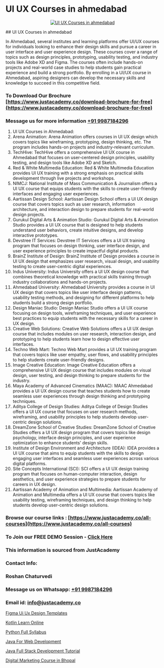 # UI UX Courses in ahmedabad

<p align="center">
  <a href="https://justacademy.co/all-courses">
    <img src="https://i.ibb.co/P5KtSQ2/ui-ux.png" alt="UI UX Courses in ahmedabad">
  </a>
</p>
## UI UX Courses in ahmedabad

In Ahmedabad, several institutes and learning platforms offer UI/UX courses for individuals looking to enhance their design skills and pursue a career in user interface and user experience design. These courses cover a range of topics such as design principles, prototyping, usability testing, and industry tools like Adobe XD and Figma. The courses often include hands-on projects and real-world case studies to help students gain practical experience and build a strong portfolio. By enrolling in a UI/UX course in Ahmedabad, aspiring designers can develop the necessary skills and knowledge to succeed in this competitive field.
### To Download Our Brochure [https://www.justacademy.co/download-brochure-for-free](https://www.justacademy.co/download-brochure-for-free)
### Message us for more information [+91 9987184296](https://api.whatsapp.com/send?phone=919987184296)
1) UI UX Courses in Ahmedabad:
1) Arena Animation: Arena Animation offers courses in UI UX design which covers topics like wireframing, prototyping, design thinking, etc. The program includes hands-on projects and industry-relevant curriculum.
2) TechHive: TechHive offers a comprehensive UI UX course in Ahmedabad that focuses on user-centered design principles, usability testing, and design tools like Adobe XD and Sketch.
3) Red & White Multimedia Education: Red & White Multimedia Education provides UI UX training with a strong emphasis on practical skills development through live projects and workshops.
4) NIMCJ: National Institute of Mass Communication & Journalism offers a UI UX course that equips students with the skills to create user-friendly interfaces and engaging user experiences.
5) Aartissan Design School: Aartissan Design School offers a UI UX design course that covers topics such as user research, information architecture, and interaction design to prepare students for real-world design projects.
6) Gurukul Digital Arts & Animation Studio: Gurukul Digital Arts & Animation Studio provides a UI UX course that is designed to help students understand user behaviors, create intuitive designs, and develop interactive prototypes.
7) Devstree IT Services: Devstree IT Services offers a UI UX training program that focuses on design thinking, user interface design, and user experience principles to create impactful digital products.
8) BrainZ Institute of Design: BrainZ Institute of Design provides a course in UI UX design that emphasizes user research, visual design, and usability testing to create user-centric digital experiences.
9) Indus University: Indus University offers a UI UX design course that combines theoretical knowledge with practical skills training through industry collaborations and hands-on projects.
10) Ahmedabad University: Ahmedabad University provides a course in UI UX design that covers topics like user interface design patterns, usability testing methods, and designing for different platforms to help students build a strong design portfolio.
11) Design Maniac Studio: Design Maniac Studio offers a UI UX course focusing on design tools, wireframing techniques, and user experience best practices to equip students with the necessary skills for a career in UX design.
12) Creative Web Solutions: Creative Web Solutions offers a UI UX design course that includes modules on user research, interaction design, and prototyping to help students learn how to design effective user interfaces.
13) Techno Web Mart: Techno Web Mart provides a UI UX training program that covers topics like user empathy, user flows, and usability principles to help students create user-friendly designs.
14) Image Creative Education: Image Creative Education offers a comprehensive UI UX design course that includes modules on visual design, user testing, and design thinking to prepare students for the industry.
15) Maya Academy of Advanced Cinematics (MAAC): MAAC Ahmedabad provides a UI UX design course that teaches students how to create seamless user experiences through design thinking and prototyping techniques.
16) Aditya College of Design Studies: Aditya College of Design Studies offers a UI UX course that focuses on user research methods, wireframing, and usability principles to help students develop user-centric design solutions.
17) DreamZone School of Creative Studies: DreamZone School of Creative Studies offers a UI UX design program that covers topics like design psychology, interface design principles, and user experience optimization to enhance students' design skills.
18) Institute of Design Environment and Architecture (IDEA): IDEA provides a UI UX course that aims to equip students with the skills to design engaging user interfaces and seamless user experiences across various digital platforms.
19) Site Concepts International (SCI): SCI offers a UI UX design training program that focuses on human-computer interaction, design aesthetics, and user experience strategies to prepare students for careers in UX design.
20) Aartissan Academy of Animation and Multimedia: Aartissan Academy of Animation and Multimedia offers a UI UX course that covers topics like usability testing, wireframing techniques, and design thinking to help students develop user-centric design solutions.

### Browse our course links : [https://www.justacademy.co/all-courses](https://www.justacademy.co/all-courses) 
### To Join our FREE DEMO Session - [Click Here](https://www.justacademy.co/register-for-course-demo)


### This information is sourced from JustAcademy
### Contact Info:
### Roshan Chaturvedi
### Message us on Whatsapp: [+91 9987184296](https://api.whatsapp.com/send?phone=919987184296)
### Email id: [info@justacademy.co](mailto:info@justacademy.co)
                
[Figma Ui Ux Design Templates](https://www.linkedin.com/pulse/figma-ui-ux-design-templates-justacademy-liverpool-67nnf?trackingId=2%2F3qC%2BEtrEEeSbjD2Ijphw%3D%3D&lipi=urn%3Ali%3Apage%3Ad_flagship3_company_admin%3B%2BRh84RwXRCKiuQa1zvWVyQ%3D%3D)

[Kotlin Learn Online](https://www.linkedin.com/pulse/kotlin-learn-online-justacademy-thane-8zxaf/)

[Python Full Syllabus](https://medium.com/@prempja40/python-full-syllabus-dd4dc41e64c9)

[Java For Web Development](https://medium.com/@ranepooja/java-for-web-development-fac2ede2d10f)

[Java Full Stack Development Tutorial](https://justacademyin.github.io/justacademy/java-full-stack-development-tutorial)

[Digital Marketing Course in Bhopal](https://justacademyin.github.io/justacademy/digital-marketing-course-in-bhopal)

